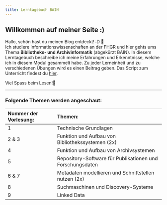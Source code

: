 ```yaml
---
title: Lerntagebuch BAIN
---
```


  
## Willkommen auf meiner Seite :)

Hallo, schön hast du meinen Blog entdeckt! :D 📝  
Ich studiere Informationswissenschaften an der FHGR und hier gehts ums Thema **Bibliotheks- und Archivinformatik** (abgekürzt BAIN). In diesem Lerntagebuch beschreibe ich meine Erfahrungen und Erkenntnisse, welche ich in diesem Modul gesammelt habe. Zu jeder Lerneinheit und zu verschiedenen Übungen wird es einen Beitrag geben. Das Script zum Unterricht findest du [hier](https://pad.gwdg.de/TI2mEmrgSbuQOP7nJsfoXg?both#).

Viel Spass beim Lesen!👀

- - - -
  
### Folgende Themen werden angeschaut:  

 Nummer der Vorlesung:| Themen:
 | :-- | :-- |
 1 | Technische Grundlagen
 2 & 3 | Funktion und Aufbau von Bibliothekssystemen (2x)
 4 | Funktion und Aufbau von Archivsystemen
 5 | Repository-Software für Publikationen und Forschungsdaten
 6 & 7 | Metadaten modellieren und Schnittstellen nutzen (2x)
 8 | Suchmaschinen und Discovery-Systeme
 9 | Linked Data
